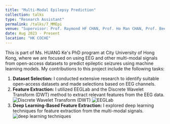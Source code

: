 ```yaml
---
title: "Multi-Modal Epilepsy Prediction"
collection: talks
type: "Research Assistant"
permalink: /talks/7_MMEpi
venue: "Supervisor: Prof. Raymond HF CHAN, Prof. Ho Man CHAN, Prof. Bee Luan KHOO"
date: Aug 2023 - Present
location: "HK COCHE"
---
```


This is part of Ms. HUANG Ke's PhD program at City University of Hong Kong, where we are focused on using EEG and other multi-modal signals from open-access datasets to predict epileptic seizures using machine learning models. My contributions to this project include the following tasks:
1. **Dataset Selection:** I conducted extensive research to identify suitable open-access datasets and made selections based on EEG channels.
2. **Feature Extraction:** I utilized EEGLab and the Discrete Wavelet Transform (DWT) method to extract relevant features from the EEG data.
   ![Discrete Wavelet Transform (DWT)](https://yanweijin.github.io/images/DWT.png)
   ![EEGLab](https://yanweijin.github.io/images/eeglab.jpg)
3. **Deep Learning-Based Feature Extraction:** I explored deep learning techniques for feature extraction from the multi-modal signals.
   ![deep learning techniques](https://yanweijin.github.io/images/DWT.png)

